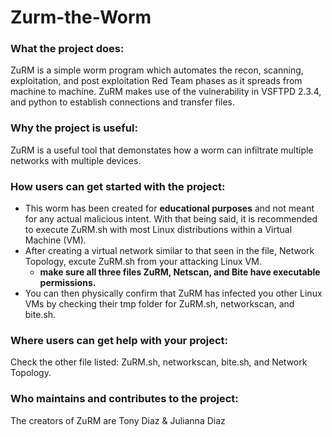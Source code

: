 # Zurm-the-Worm
### What the project does:
ZuRM is a simple worm program which automates the recon, scanning, exploitation, and post exploitation Red Team phases as it spreads from machine to machine. ZuRM makes use of the vulnerability in VSFTPD 2.3.4, and python to establish connections 
and transfer files.

### Why the project is useful:
ZuRM is a useful tool that demonstates how a worm can infiltrate multiple networks with multiple devices.

### How users can get started with the project:
- This worm has been created for **educational purposes** and not meant for any actual malicious intent. 
With that being said, it is recommended to execute ZuRM.sh with most Linux distributions within a Virtual Machine (VM).
- After creating a virtual network similar to that seen in the file, Network Topology, excute ZuRM.sh from your attacking Linux VM.
  - **make sure all three files ZuRM, Netscan, and Bite have executable permissions.**
- You can then physically confirm that ZuRM has infected you other Linux VMs by checking their tmp folder for ZuRM.sh, networkscan, and bite.sh.

### Where users can get help with your project:
Check the other file listed: ZuRM.sh, networkscan, bite.sh, and Network Topology. 

### Who maintains and contributes to the project:
The creators of ZuRM are Tony Diaz & Julianna Diaz
